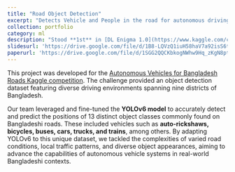```yaml
---
title: "Road Object Detection"
excerpt: "Detects Vehicle and People in the road for autonomous driving"
collection: portfolio
category: ml
description: "Stood **1st** in [DL Enigma 1.0](https://www.kaggle.com/competitions/dl-enigma-10-sust-cse-carnival-2024)"
slidesurl: 'https://drive.google.com/file/d/1B8-LQVzQ1iuH58haV7a92isS6tTr36nT/view'
paperurl: 'https://drive.google.com/file/d/1SGG2QQCKbkogNWhw9Hq_zKgN8ptheEYq/view'
---
```


This project was developed for the [Autonomous Vehicles for Bangladesh Roads  Kaggle competition](https://www.kaggle.com/competitions/dl-enigma-10-sust-cse-carnival-2024). The challenge provided an object detection dataset featuring diverse driving environments spanning nine districts of Bangladesh.

Our team leveraged and fine-tuned the **YOLOv6 model** to accurately detect and predict the positions of 13 distinct object classes commonly found on Bangladeshi roads. These included vehicles such as **auto-rickshaws, bicycles, buses, cars, trucks, and trains**, among others. By adapting YOLOv6 to this unique dataset, we tackled the complexities of varied road conditions, local traffic patterns, and diverse object appearances, aiming to advance the capabilities of autonomous vehicle systems in real-world Bangladeshi contexts.

